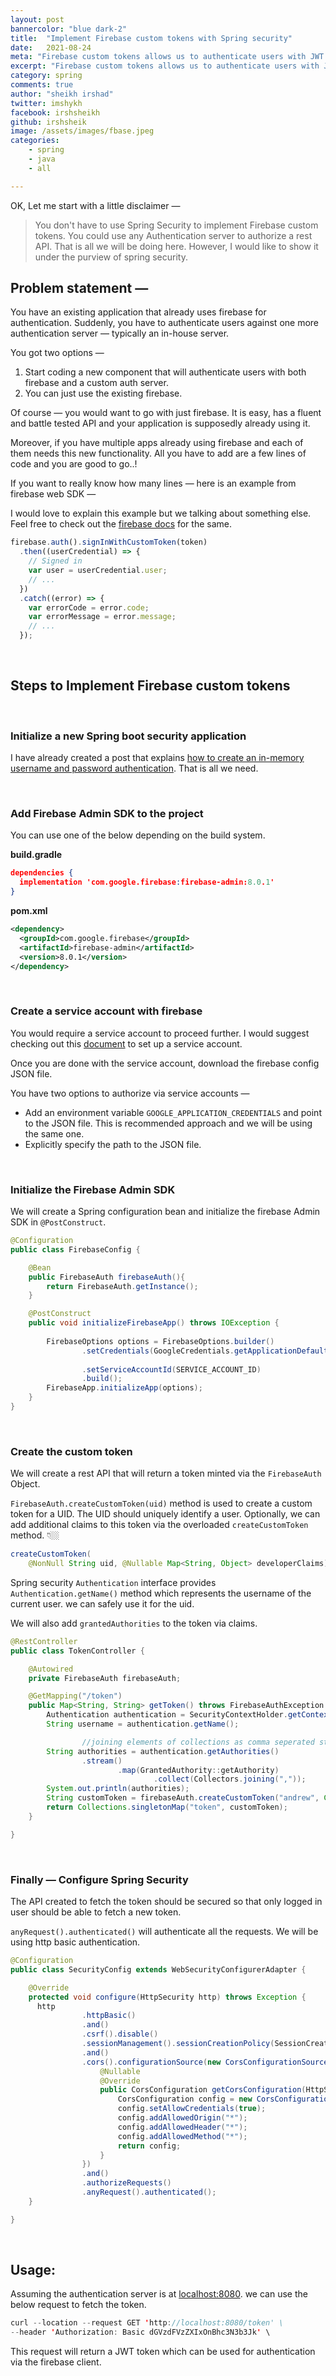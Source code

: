 ```yaml
---
layout: post
bannercolor: "blue dark-2"
title:  "Implement Firebase custom tokens with Spring security"
date:   2021-08-24
meta: "Firebase custom tokens allows us to authenticate users with JWT tokens generated in our own servers."
excerpt: "Firebase custom tokens allows us to authenticate users with JWT tokens generated in our own servers."
category: spring
comments: true
author: "sheikh irshad"
twitter: imshykh
facebook: irshsheikh
github: irshsheik
image: /assets/images/fbase.jpeg
categories:
    - spring
    - java
    - all

---
```


OK, Let me start with a little disclaimer —

> You don't have to use Spring Security to implement Firebase custom tokens. You could use any Authentication server to authorize a rest API. That is all we will be doing here. However, I would like to show it under the purview of spring security.

## Problem statement —

You have an existing application that already uses firebase for authentication. Suddenly, you have to authenticate users against one more authentication server — typically an in-house server.

You got two options —

1. Start coding a new component that will authenticate users with both firebase and a custom auth server.
2. You can just use the existing firebase.

Of course — you would want to go with just firebase. It is easy, has a fluent and battle tested API and your application is supposedly already using it.

Moreover, if you have multiple apps already using firebase and each of them needs this new functionality. All you have to add are a few lines of code and you are good to go..!

If you want to really know how many lines — here is an example from firebase web SDK —

I would love to explain this example but we talking about something else. Feel free to check out the [firebase docs](https://firebase.google.com/docs/auth/web/custom-auth#web-v8) for the same.

```jsx
firebase.auth().signInWithCustomToken(token)
  .then((userCredential) => {
    // Signed in
    var user = userCredential.user;
    // ...
  })
  .catch((error) => {
    var errorCode = error.code;
    var errorMessage = error.message;
    // ...
  });
```

&nbsp;&nbsp;

## Steps to Implement Firebase custom tokens

&nbsp;
### Initialize a new Spring boot security application

I have already created a post that explains [how to create an in-memory username and password authentication](/posts/java/spring/Spring-Security-in-memory-auth). That is all we need.

&nbsp;
### Add Firebase Admin SDK to the project

You can use one of the below depending on the build system.

**build.gradle**

```json
dependencies {
  implementation 'com.google.firebase:firebase-admin:8.0.1'
}
```

**pom.xml**

```xml
<dependency>
  <groupId>com.google.firebase</groupId>
  <artifactId>firebase-admin</artifactId>
  <version>8.0.1</version>
</dependency>
```

&nbsp;
### Create a service account with firebase

You would require a service account to proceed further. I would suggest checking out this [document](https://firebase.google.com/docs/admin/setup) to set up a service account.

Once you are done with the service account, download the firebase config JSON file.

You have two options to authorize via service accounts —

- Add an environment variable `GOOGLE_APPLICATION_CREDENTIALS` and point to the JSON file. This is recommended approach and we will be using the same one.
- Explicitly specify the path to the JSON file.

&nbsp;
### Initialize the Firebase Admin SDK

We will create a Spring configuration bean and initialize the firebase Admin SDK in `@PostConstruct`.

```java
@Configuration
public class FirebaseConfig {

    @Bean
    public FirebaseAuth firebaseAuth(){
        return FirebaseAuth.getInstance();
    }

    @PostConstruct
    public void initializeFirebaseApp() throws IOException {
       
        FirebaseOptions options = FirebaseOptions.builder()
                .setCredentials(GoogleCredentials.getApplicationDefault())
									
                .setServiceAccountId(SERVICE_ACCOUNT_ID)
                .build();
        FirebaseApp.initializeApp(options);
    }
}
```

&nbsp;
### Create the custom token

We will create a rest API that will return a token minted via the `FirebaseAuth` Object.

`FirebaseAuth.createCustomToken(uid)` method is used to create a custom token for a UID. The UID should uniquely identify a user. Optionally, we can add additional claims to this token via the overloaded `createCustomToken` method. 👇🏼

```java
createCustomToken(
    @NonNull String uid, @Nullable Map<String, Object> developerClaims){}
```

Spring security `Authentication` interface provides  `Authentication.getName()` method which represents the username of the current user. we can safely use it for the uid.

We will also add `grantedAuthorities` to the token via claims.

```java
@RestController
public class TokenController {

    @Autowired
    private FirebaseAuth firebaseAuth;

    @GetMapping("/token")
    public Map<String, String> getToken() throws FirebaseAuthException {
        Authentication authentication = SecurityContextHolder.getContext().getAuthentication();
        String username = authentication.getName();

				//joining elements of collections as comma seperated string
        String authorities = authentication.getAuthorities()
                .stream()
                        .map(GrantedAuthority::getAuthority)
                                .collect(Collectors.joining(","));
        System.out.println(authorities);
        String customToken = firebaseAuth.createCustomToken("andrew", Collections.singletonMap("authorities", authorities));
        return Collections.singletonMap("token", customToken);
    }

}
```

&nbsp;
### Finally — Configure Spring Security

The API created to fetch the token should be secured so that only logged in user should be able to fetch a new token.

`anyRequest().authenticated()` will authenticate all the requests. We will be using http basic authentication.

```java
@Configuration
public class SecurityConfig extends WebSecurityConfigurerAdapter {

    @Override
    protected void configure(HttpSecurity http) throws Exception {
      http
                .httpBasic()
                .and()
                .csrf().disable()
                .sessionManagement().sessionCreationPolicy(SessionCreationPolicy.STATELESS)
                .and()
                .cors().configurationSource(new CorsConfigurationSource() {
                    @Nullable
                    @Override
                    public CorsConfiguration getCorsConfiguration(HttpServletRequest request) {
                        CorsConfiguration config = new CorsConfiguration();
                        config.setAllowCredentials(true);
                        config.addAllowedOrigin("*");
                        config.addAllowedHeader("*");
                        config.addAllowedMethod("*");
                        return config;
                    }
                })
                .and()
                .authorizeRequests()
                .anyRequest().authenticated();
    }

}
```

&nbsp;
## Usage:

Assuming the authentication server is at  [localhost:8080](http://localhost:8080). we can use the below request to fetch the token.

```java
curl --location --request GET 'http://localhost:8080/token' \
--header 'Authorization: Basic dGVzdFVzZXIxOnBhc3N3b3Jk' \
```

This request will return a JWT token which can be used for authentication via the firebase client.